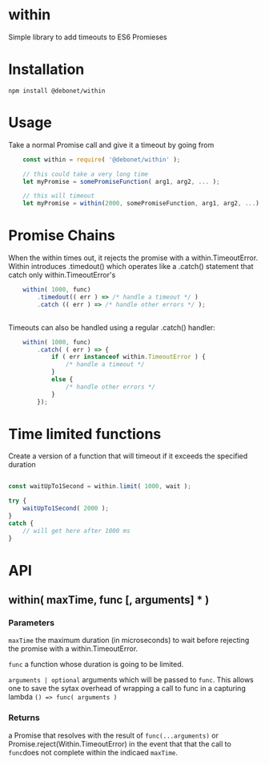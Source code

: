 # within

Simple library to add timeouts to ES6 Promieses


# Installation

```
npm install @debonet/within
```

# Usage

Take a normal Promise call and give it a timeout by going from

```javascript
	const within = require( '@debonet/within' );

	// this could take a very long time
	let myPromise = somePromiseFunction( arg1, arg2, ... );

	// this will timeout
	let myPromise = within(2000, somePromiseFunction, arg1, arg2, ...);
```

# Promise Chains

When the within times out, it rejects the promise with a within.TimeoutError.  Within introduces .timedout() which operates like a .catch() statement that catch only within.TimeoutError's

```javascript
	within( 1000, func)
		.timedout(( err ) => /* handle a timeout */ )
		.catch (( err ) => /* handle other errors */ );
		
```


Timeouts can also be handled using a regular .catch() handler:


```javascript
	within( 1000, func)
		.catch( ( err ) => {
			if ( err instanceof within.TimeoutError ) {
				/* handle a timeout */
			}
			else {
				/* handle other errors */
			}
		});
```

# Time limited functions

Create a version of a function that will timeout if it exceeds the specified duration

```javascript

const waitUpTo1Second = within.limit( 1000, wait );

try {
	waitUpTo1Second( 2000 );
}
catch {
	// will get here after 1000 ms
}

```


# API

## within( maxTime, func [, arguments] * )

### Parameters

`maxTime`
the maximum duration (in microseconds) to wait before rejecting the promise with a within.TimeoutError.

`func`
a function whose duration is going to be limited.

`arguments | optional`
arguments which will be passed to `func`. This allows one to save the sytax overhead of wrapping a call to func in a  capturing lambda `() => func( arguments )`

### Returns

a Promise that resolves with the result of `func(...arguments)` or Promise.reject(Within.TimeoutError) in the event that that the call to `func`does not complete within the indicaed `maxTime`.
